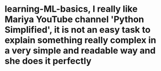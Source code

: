 # learning-ML-basics, I really like Mariya YouTube channel 'Python Simplified', it is not an easy task to explain something really complex in a very simple and readable way and she does it perfectly
